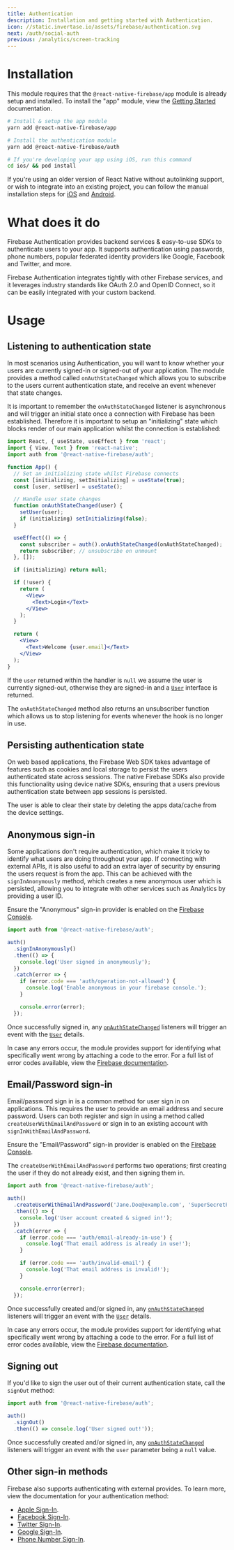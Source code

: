 ```yaml
---
title: Authentication
description: Installation and getting started with Authentication.
icon: //static.invertase.io/assets/firebase/authentication.svg
next: /auth/social-auth
previous: /analytics/screen-tracking
---
```


# Installation

This module requires that the `@react-native-firebase/app` module is already setup and installed. To install the "app"
module, view the [Getting Started](/) documentation.

```bash
# Install & setup the app module
yarn add @react-native-firebase/app

# Install the authentication module
yarn add @react-native-firebase/auth

# If you're developing your app using iOS, run this command
cd ios/ && pod install
```

If you're using an older version of React Native without autolinking support, or wish to integrate into an existing project,
you can follow the manual installation steps for [iOS](/auth/usage/installation/ios) and [Android](/auth/usage/installation/android).

# What does it do

Firebase Authentication provides backend services & easy-to-use SDKs to authenticate users to your app. It supports
authentication using passwords, phone numbers, popular federated identity providers like Google, Facebook and Twitter, and more.

<Youtube id="8sGY55yxicA" />

Firebase Authentication integrates tightly with other Firebase services, and it leverages industry standards like OAuth
2.0 and OpenID Connect, so it can be easily integrated with your custom backend.

# Usage

## Listening to authentication state

In most scenarios using Authentication, you will want to know whether your users are currently signed-in or signed-out
of your application. The module provides a method called `onAuthStateChanged` which allows you to subscribe to the users
current authentication state, and receive an event whenever that state changes.

It is important to remember the `onAuthStateChanged` listener is asynchronous and will trigger an initial state once
a connection with Firebase has been established. Therefore it is important to setup an "initializing" state which blocks
render of our main application whilst the connection is established:

```jsx
import React, { useState, useEffect } from 'react';
import { View, Text } from 'react-native';
import auth from '@react-native-firebase/auth';

function App() {
  // Set an initializing state whilst Firebase connects
  const [initializing, setInitializing] = useState(true);
  const [user, setUser] = useState();

  // Handle user state changes
  function onAuthStateChanged(user) {
    setUser(user);
    if (initializing) setInitializing(false);
  }

  useEffect(() => {
    const subscriber = auth().onAuthStateChanged(onAuthStateChanged);
    return subscriber; // unsubscribe on unmount
  }, []);

  if (initializing) return null;

  if (!user) {
    return (
      <View>
        <Text>Login</Text>
      </View>
    );
  }

  return (
    <View>
      <Text>Welcome {user.email}</Text>
    </View>
  );
}
```

If the `user` returned within the handler is `null` we assume the user is currently signed-out, otherwise they are
signed-in and a [`User`](/reference/auth/user) interface is returned.

The `onAuthStateChanged` method also returns an unsubscriber function which allows us to stop listening for events whenever
the hook is no longer in use.

## Persisting authentication state

On web based applications, the Firebase Web SDK takes advantage of features such as cookies and local storage to persist
the users authenticated state across sessions. The native Firebase SDKs also provide this functionality using device native SDKs,
ensuring that a users previous authentication state between app sessions is persisted.

The user is able to clear their state by deleting the apps data/cache from the device settings.

## Anonymous sign-in

Some applications don't require authentication, which make it tricky to identify what users are doing throughout your app.
If connecting with external APIs, it is also useful to add an extra layer of security by ensuring the users request is
from the app. This can be achieved with the `signInAnonymously` method, which creates a new anonymous user which is persisted,
allowing you to integrate with other services such as Analytics by providing a user ID.

Ensure the "Anonymous" sign-in provider is enabled on the [Firebase Console](https://console.firebase.google.com/project/_/authentication/providers).

```js
import auth from '@react-native-firebase/auth';

auth()
  .signInAnonymously()
  .then(() => {
    console.log('User signed in anonymously');
  })
  .catch(error => {
    if (error.code === 'auth/operation-not-allowed') {
      console.log('Enable anonymous in your firebase console.');
    }

    console.error(error);
  });
```

Once successfully signed in, any [`onAuthStateChanged`](#listening-to-authentication-state) listeners will trigger an event
with the [`User`](/reference/auth/user) details.

In case any errors occur, the module provides support for identifying what specifically went wrong by attaching a code
to the error. For a full list of error codes available, view the [Firebase documentation](https://firebase.google.com/docs/reference/js/firebase.auth.Auth#error-codes_9).

## Email/Password sign-in

Email/password sign in is a common method for user sign in on applications. This requires the user to provide an email
address and secure password. Users can both register and sign in using a method called `createUserWithEmailAndPassword`
or sign in to an existing account with `signInWithEmailAndPassword`.

Ensure the "Email/Password" sign-in provider is enabled on the [Firebase Console](https://console.firebase.google.com/project/_/authentication/providers).

The `createUserWithEmailAndPassword` performs two operations; first creating the user if they do not already exist, and
then signing them in.

```js
import auth from '@react-native-firebase/auth';

auth()
  .createUserWithEmailAndPassword('Jane.Doe@example.com', 'SuperSecretPassword!')
  .then(() => {
    console.log('User account created & signed in!');
  })
  .catch(error => {
    if (error.code === 'auth/email-already-in-use') {
      console.log('That email address is already in use!');
    }

    if (error.code === 'auth/invalid-email') {
      console.log('That email address is invalid!');
    }

    console.error(error);
  });
```

Once successfully created and/or signed in, any [`onAuthStateChanged`](#listening-to-authentication-state) listeners will trigger an event
with the [`User`](/reference/auth/user) details.

In case any errors occur, the module provides support for identifying what specifically went wrong by attaching a code
to the error. For a full list of error codes available, view the [Firebase documentation](https://firebase.google.com/docs/reference/js/firebase.auth.Auth#error-codes_3).

## Signing out

If you'd like to sign the user out of their current authentication state, call the `signOut` method:

```js
import auth from '@react-native-firebase/auth';

auth()
  .signOut()
  .then(() => console.log('User signed out!'));
```

Once successfully created and/or signed in, any [`onAuthStateChanged`](#listening-to-authentication-state) listeners will trigger an event
with the `user` parameter being a `null` value.

## Other sign-in methods

Firebase also supports authenticating with external provides. To learn more, view the documentation for your authentication
method:

- [Apple Sign-In](/auth/social-auth#apple).
- [Facebook Sign-In](/auth/social-auth#facebook).
- [Twitter Sign-In](/auth/social-auth#twitter).
- [Google Sign-In](/auth/social-auth#google).
- [Phone Number Sign-In](/auth/phone-auth).
